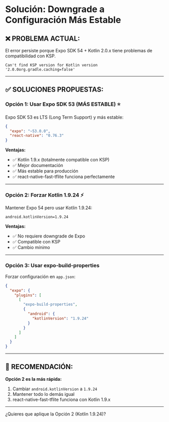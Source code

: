 # Solución: Downgrade a Configuración Más Estable

## ❌ PROBLEMA ACTUAL:

El error persiste porque Expo SDK 54 + Kotlin 2.0.x tiene problemas de compatibilidad con KSP.

```
Can't find KSP version for Kotlin version '2.0.0org.gradle.caching=false'
```

---

## ✅ SOLUCIONES PROPUESTAS:

### **Opción 1: Usar Expo SDK 53 (MÁS ESTABLE)** ⭐

Expo SDK 53 es LTS (Long Term Support) y más estable:

```json
{
  "expo": "~53.0.0",
  "react-native": "0.76.3"
}
```

**Ventajas:**
- ✅ Kotlin 1.9.x (totalmente compatible con KSP)
- ✅ Mejor documentación
- ✅ Más estable para producción
- ✅ react-native-fast-tflite funciona perfectamente

---

### **Opción 2: Forzar Kotlin 1.9.24** ⚡

Mantener Expo 54 pero usar Kotlin 1.9.24:

```properties
android.kotlinVersion=1.9.24
```

**Ventajas:**
- ✅ No requiere downgrade de Expo
- ✅ Compatible con KSP
- ✅ Cambio mínimo

---

### **Opción 3: Usar expo-build-properties**

Forzar configuración en `app.json`:

```json
{
  "expo": {
    "plugins": [
      [
        "expo-build-properties",
        {
          "android": {
            "kotlinVersion": "1.9.24"
          }
        }
      ]
    ]
  }
}
```

---

## 🎯 RECOMENDACIÓN:

**Opción 2 es la más rápida:**

1. Cambiar `android.kotlinVersion` a `1.9.24`
2. Mantener todo lo demás igual
3. react-native-fast-tflite funciona con Kotlin 1.9.x

---

¿Quieres que aplique la Opción 2 (Kotlin 1.9.24)?
